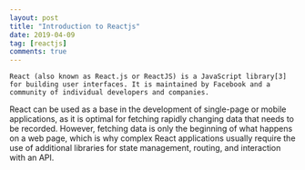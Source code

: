 ```yaml
---
layout: post
title: "Introduction to Reactjs"
date: 2019-04-09
tag: [reactjs]
comments: true
---
```

`React (also known as React.js or ReactJS) is a JavaScript library[3] for building user interfaces. It is maintained by Facebook and a community of individual developers and companies.`

<!--more-->

 React can be used as a base in the development of single-page or mobile applications, as it is optimal for fetching rapidly changing data that needs to be recorded. However, fetching data is only the beginning of what happens on a web page, which is why complex React applications usually require the use of additional libraries for state management, routing, and interaction with an API.
